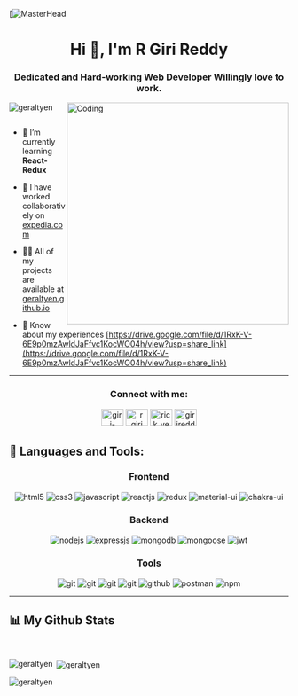 [![MasterHead](https://mir-s3-cdn-cf.behance.net/project_modules/max_1200/54b6c068097599.5b50bca476b9b.gif)
<h1 align="center">Hi 👋, I'm R Giri Reddy</h1>
<h3 align="center">Dedicated and Hard-working Web Developer Willingly love to work.</h3>
<img align="right" alt="Coding" width="400" src="https://miro.medium.com/max/1400/1*vJjJ3Mdok6Rvxx85IIRqBQ.gif"

<p align="left"> <img src="https://komarev.com/ghpvc/?username=geraltyen&label=Profile%20views&color=0e75b6&style=flat" alt="geraltyen" /> </p>

<p align="left"> <a href="https://twitter.com/" target="blank"><img src="https://img.shields.io/twitter/follow/?logo=twitter&style=for-the-badge" alt="" /></a> </p>

- 🌱 I’m currently learning **React-Redux**

- 👯 I have worked collaboratively on [expedia.com](https://github.com/Shubham-Dandekar/expedia.com-clone)

- 👨‍💻 All of my projects are available at [geraltyen.github.io](geraltyen.github.io)

- 📄 Know about my experiences [https://drive.google.com/file/d/1RxK-V-6E9p0mzAwldJaFfvc1KocWO04h/view?usp=share_link](https://drive.google.com/file/d/1RxK-V-6E9p0mzAwldJaFfvc1KocWO04h/view?usp=share_link)

<hr />

<h3 align="center">Connect with me:</h3>

<div align="center">

<a href="https://linkedin.com/in/giri-reddy-geralt" target="blank">
                                                                  <img align="center" src="https://raw.githubusercontent.com/rahuldkjain/github-profile-readme-generator/master/src/images/icons/Social/linked-in-alt.svg" alt="giri-reddy-geralt" height="30" width="40" style="margin-bottom: 5px;" /></a>
<a href="https://fb.com/r giri reddy" target="blank">
                                                    <img align="center" src="https://raw.githubusercontent.com/rahuldkjain/github-profile-readme-generator/master/src/images/icons/Social/facebook.svg" alt="r giri reddy" height="30" width="40" style="margin-bottom: 5px;" /></a>
<a href="https://instagram.com/rick_yenn" target="blank">
                                                        <img align="center" src="https://raw.githubusercontent.com/rahuldkjain/github-profile-readme-generator/master/src/images/icons/Social/instagram.svg" alt="rick_yenn" height="30" width="40" style="margin-bottom: 5px;" /></a>
<a href="https://www.hackerrank.com/girireddyanna" target="blank">
                                                                 <img align="center" src="https://raw.githubusercontent.com/rahuldkjain/github-profile-readme-generator/master/src/images/icons/Social/hackerrank.svg" alt="girireddyanna" height="30" width="40" style="margin-bottom: 5px;" /></a>

</div>

## 🚀 Languages and Tools:
<div align="center">
 
 <div align="center"><h3 align="center">Frontend</h3>
<img src="https://img.shields.io/badge/html5-%23E34F26.svg?style=for-the-badge&logo=html5&logoColor=white" align="center" alt="html5">
<img src = "https://img.shields.io/badge/css3-%231572B6.svg?style=for-the-badge&logo=css3&logoColor=white" align="center" alt="css3">
<img src ="https://img.shields.io/badge/javascript-%23323330.svg?style=for-the-badge&logo=javascript&logoColor=%23F7DF1E" align="center" alt="javascript">
<img src="https://img.shields.io/badge/React-20232A?style=for-the-badge&logo=react&logoColor=61DAFB"  align="center" alt="reactjs" />
<img src="https://img.shields.io/badge/Redux-593D88?style=for-the-badge&logo=redux&logoColor=white"  align="center" alt="redux" />
<img src="https://img.shields.io/badge/Material%20UI-007FFF?style=for-the-badge&logo=mui&logoColor=white"  align="center" alt="material-ui"/>
<img src = "https://img.shields.io/badge/chakra ui-%234ED1C5.svg?style=for-the-badge&logo=chakraui&logoColor=white" align="center" alt="chakra-ui"/>
</div>
  <div align="center"><h3 align="center">Backend</h3> 
<img src="https://img.shields.io/badge/Node.js-339933?style=for-the-badge&logo=nodedotjs&logoColor=white" align="center" alt="nodejs" />
<img src="https://img.shields.io/badge/Express.js-000000?style=for-the-badge&logo=express&logoColor=white" align="center" alt="expressjs"/>
<img src="https://img.shields.io/badge/MongoDB-4EA94B?style=for-the-badge&logo=mongodb&logoColor=white" align="center" alt="mongodb"/>
<img src="https://img.shields.io/badge/mongoose-%2300f.svg?style=for-the-badge&logo=fastify&logoColor=white" align="center" alt="mongoose"/>
   <img src="https://img.shields.io/badge/JWT-black?style=for-the-badge&logo=JSON%20web%20tokens" align="center" alt="jwt"/>
 </div>
  <div align="center"><h3 align="center">Tools</h3> 
   <img src="https://img.shields.io/badge/heroku-%23430098.svg?style=for-the-badge&logo=heroku&logoColor=white" align="center" alt="git"/>
   <img src="https://img.shields.io/badge/netlify-%23000000.svg?style=for-the-badge&logo=netlify&logoColor=#00C7B7" align="center" alt="git"/>
   <img src="https://img.shields.io/badge/vercel-%23000000.svg?style=for-the-badge&logo=vercel&logoColor=whit" align="center" alt="git"/>
   <img src="https://img.shields.io/badge/Git-f44d27?style=for-the-badge&logo=git&logoColor=white"  align="center" alt="git"/>
<img src="https://img.shields.io/badge/GitHub-100000?style=for-the-badge&logo=github&logoColor=white"  align="center" alt="github"/>
<img src ="https://img.shields.io/badge/Postman-FF6C37?style=for-the-badge&logo=postman&logoColor=white" align="center" alt="postman">
<img src = "https://img.shields.io/badge/NPM-%23000000.svg?style=for-the-badge&logo=npm&logoColor=white" align="center" alt="npm">
   <br/>
 </div>
</div>

<hr />

## 📊 My Github Stats
   <br/>   

<p><img align="left" src="https://github-readme-stats.vercel.app/api/top-langs?username=geraltyen&show_icons=true&locale=en&layout=compact" alt="geraltyen" /></p>

<p>&nbsp;<img align="center" src="https://github-readme-stats.vercel.app/api?username=geraltyen&show_icons=true&locale=en" alt="geraltyen" /></p>

<p><img align="center" src="https://github-readme-streak-stats.herokuapp.com/?user=geraltyen&" alt="geraltyen" /></p>
